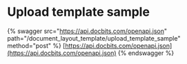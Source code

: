 # Upload template sample

{% swagger src="https://api.docbits.com/openapi.json" path="/document_layout_template/upload_template_sample" method="post" %}
[https://api.docbits.com/openapi.json](https://api.docbits.com/openapi.json)
{% endswagger %}
